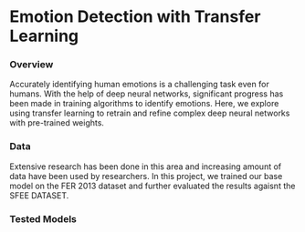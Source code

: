 # Emotion Detection with Transfer Learning

### Overview
Accurately identifying human emotions is a challenging task even for humans. With the help of deep neural networks, significant progress has been made in training algorithms to identify emotions. Here, we explore using transfer learning to retrain and refine complex deep neural networks with pre-trained weights.

### Data
Extensive research has been done in this area and increasing amount of data have been used by researchers.
In this project, we trained our base model on the FER 2013 dataset and further evaluated the results agaisnt the SFEE DATASET.

### Tested Models

